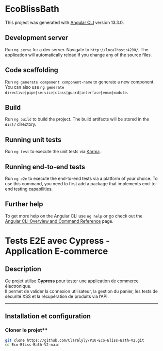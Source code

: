 # EcoBlissBath

This project was generated with [Angular CLI](https://github.com/angular/angular-cli) version 13.3.0.

## Development server

Run `ng serve` for a dev server. Navigate to `http://localhost:4200/`. The application will automatically reload if you change any of the source files.

## Code scaffolding

Run `ng generate component component-name` to generate a new component. You can also use `ng generate directive|pipe|service|class|guard|interface|enum|module`.

## Build

Run `ng build` to build the project. The build artifacts will be stored in the `dist/` directory.

## Running unit tests

Run `ng test` to execute the unit tests via [Karma](https://karma-runner.github.io).

## Running end-to-end tests

Run `ng e2e` to execute the end-to-end tests via a platform of your choice. To use this command, you need to first add a package that implements end-to-end testing capabilities.

## Further help

To get more help on the Angular CLI use `ng help` or go check out the [Angular CLI Overview and Command Reference](https://angular.io/cli) page.

# Tests E2E avec Cypress - Application E-commerce  

## Description  
Ce projet utilise **Cypress** pour tester une application de commerce électronique.  
Il permet de valider la connexion utilisateur, la gestion du panier, les tests de sécurité XSS et la récupération de produits via l’API.  

---

## Installation et configuration  

### Cloner le projet**  
```bash
git clone https://github.com/Claralyly/P10-Eco-Bliss-Bath-V2.git
cd Eco-Bliss-Bath-V2-main
